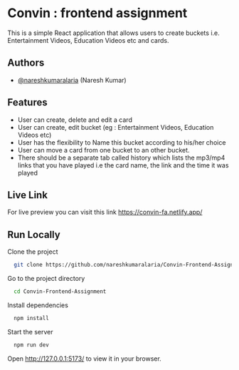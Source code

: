 # Convin : frontend assignment

This is a simple React application that allows users to create buckets i.e. Entertainment Videos, Education Videos etc and cards.

## Authors

- [@nareshkumaralaria](https://github.com/nareshkumaralaria) (Naresh Kumar)


## Features

- User can create, delete and edit a card
- User can create, edit bucket (eg : Entertainment Videos, Education Videos etc)
- User has the flexibility to Name this bucket according to his/her choice
- User can move a card from one bucket to an other bucket.
- There should be a separate tab called history which lists the mp3/mp4 links that you have
played i.e the card name, the link and the time it was played



## Live Link

For live preview you can visit this link
https://convin-fa.netlify.app/
## Run Locally

Clone the project

```bash
  git clone https://github.com/nareshkumaralaria/Convin-Frontend-Assignment.git
```

Go to the project directory

```bash
  cd Convin-Frontend-Assignment
```

Install dependencies

```bash
  npm install
```

Start the server

```bash
  npm run dev
```

Open http://127.0.0.1:5173/ to view it in your browser.


